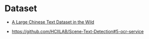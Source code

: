 # Dataset
- [A Large Chinese Text Dataset in the Wild](https://ctwdataset.github.io/)

- https://github.com/HCIILAB/Scene-Text-Detection#5-ocr-service